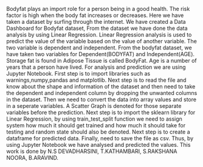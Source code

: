 Bodyfat plays an import role for a person being in a good health. 
The risk factor is high when the body fat increases or decreases. 
Here we have taken a dataset by surfing through the internet.
We have created a Data Dashboard for Bodyfat dataset, From the dataset we have done the data analysis by using Linear Regression. 
Linear Regression analysis is used to predict the value of the variable based on the value of another variable. 
The two variable is dependent and independent. From the bodyfat dataset, we have taken two variables for Dependent(BODYFAT) and Independent(AGE). 
Storage fat is found in Adipose Tissue is called BodyFat. 
Age is a number of years that a person have lived. For analysis and prediction we are using Jupyter Notebook. 
First step is to import libraries such as warnings,numpy,pandas and matplotlib. 
Next step is to read the file and know about the shape and information of the dataset and then need to take the dependent and independent column by dropping the unwanted columns in the dataset. 
Then we need to convert the data into array values and store in a seperate variables.
A Scatter Graph is denoted for those separate variables before the prediction. 
Next step is to import the sklearn library for Linear Regression, by using train_test_split function we need to assign system how much it should get trained and how much it should take for testing and random state should also be denoted. 
Next step is to create a dataframe for predicted data. Finally, need to save the file as csv.
Thus, by using Jupyter Notebook we have analysed and predicted the values. 
This work is done by N.S DEVADHARSINI, T.KATHAMBARI, S.RAKSHANA NOORA, B.ARAVIND.

   
